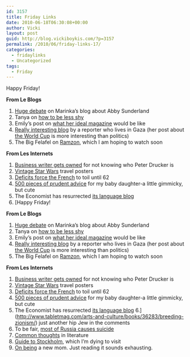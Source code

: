 ```yaml
---
id: 3157
title: Friday Links
date: 2010-06-18T06:30:08+00:00
author: Vicki
layout: post
guid: http://blog.vickiboykis.com/?p=3157
permalink: /2010/06/friday-links-17/
categories:
  - fridaylinks
  - Uncategorized
tags:
  - Friday
---
```

Happy Friday!

**From Le Blogs**

  1. [Huge debate](http://www.motherhoodinnyc.com/16-year-old-feared-lost-at-sea-is-found-alive-in-indian-ocean?utm_source=feedburner&utm_medium=feed&utm_campaign=Feed%3A+blogspot%2FvSUd+%28Motherhood+in+NYC%29) on Marinka&#8217;s blog about Abby Sunderland
  2. Tanya on [how to be less shy](http://blog.tanyakhovanova.com/?p=246)
  3. Emily&#8217;s post on [what her ideal magazine](http://emilylhauserinmyhead.wordpress.com/2010/06/14/i-contain-multitudes/) would be like
  4. [Really interesting blog](http://gazadispatches.blogspot.com/) by a reporter who lives in Gaza (her post about [the World Cup](http://gazadispatches.blogspot.com/2010/06/and-prize-for-worst-world-cup-party.html) is more interesting than politics)
  5. The Big Felafel on [Ramzon](http://www.thebigfelafel.com/a-green-light-for-ramzor-a-must-watch-sitcom-and-ulpan/), which I am hoping to watch soon

**From Les Internets**

  1. [Business writer gets owned](http://www.businessinsider.com/meet-the-guy-who-taught-mark-zuckerberg-everything-he-knows-about-management-2010-6) for not knowing who Peter Drucker is
  2. [Vintage Star Wars](http://www.flickr.com/photos/justinvg/tags/starwars/) travel posters
  3. [Deficits force the French](http://www.washingtonpost.com/wp-dyn/content/article/2010/06/16/AR2010061601350.html?nav=rss_email/components) to toil until 62
  4. [500 pieces of prudent advice](http://www.prudentadviceformybabydaughter.com/) for my baby daughter-a little gimmicky, but cute
  5. The Economist has resurrected [its language blog](http://www.economist.com/blogs/Johnson)
  6. [Happy Friday!

**From Le Blogs**

  1. [Huge debate](http://www.motherhoodinnyc.com/16-year-old-feared-lost-at-sea-is-found-alive-in-indian-ocean?utm_source=feedburner&utm_medium=feed&utm_campaign=Feed%3A+blogspot%2FvSUd+%28Motherhood+in+NYC%29) on Marinka&#8217;s blog about Abby Sunderland
  2. Tanya on [how to be less shy](http://blog.tanyakhovanova.com/?p=246)
  3. Emily&#8217;s post on [what her ideal magazine](http://emilylhauserinmyhead.wordpress.com/2010/06/14/i-contain-multitudes/) would be like
  4. [Really interesting blog](http://gazadispatches.blogspot.com/) by a reporter who lives in Gaza (her post about [the World Cup](http://gazadispatches.blogspot.com/2010/06/and-prize-for-worst-world-cup-party.html) is more interesting than politics)
  5. The Big Felafel on [Ramzon](http://www.thebigfelafel.com/a-green-light-for-ramzor-a-must-watch-sitcom-and-ulpan/), which I am hoping to watch soon

**From Les Internets**

  1. [Business writer gets owned](http://www.businessinsider.com/meet-the-guy-who-taught-mark-zuckerberg-everything-he-knows-about-management-2010-6) for not knowing who Peter Drucker is
  2. [Vintage Star Wars](http://www.flickr.com/photos/justinvg/tags/starwars/) travel posters
  3. [Deficits force the French](http://www.washingtonpost.com/wp-dyn/content/article/2010/06/16/AR2010061601350.html?nav=rss_email/components) to toil until 62
  4. [500 pieces of prudent advice](http://www.prudentadviceformybabydaughter.com/) for my baby daughter-a little gimmicky, but cute
  5. The Economist has resurrected [its language blog](http://www.economist.com/blogs/Johnson)
  6.](http://www.tabletmag.com/arts-and-culture/books/36283/breeding-zionism/) just another hip Jew in the comments
  7. To be fair, [most of Russia causes suicide](http://www.independent.co.uk/news/world/europe/dostoevsky-images-on-metro-lsquocould-cause-suicidesrsquo-1973964.html)
  8. [Common thoughts](http://www.slate.com/id/2256007/) in literature
  9. [Guide to Stockholm](http://www.designspongeonline.com/2010/06/stockholm-guide.html), which I&#8217;m dying to visit
 10. [On being](http://goatmilkblog.com/2010/06/14/being-a-new-mom-changing-diapers-in-a-suit/) a new mom. Just reading it sounds exhausting.